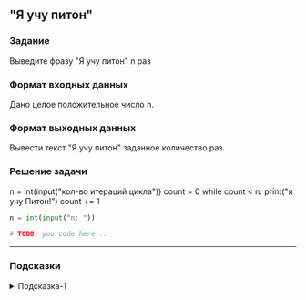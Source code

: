 ## "Я учу питон"

### Задание

Выведите фразу "Я учу питон" n раз

### Формат входных данных

Дано целое положительное число n.

### Формат выходных данных

Вывести текст "Я учу питон" заданное количество раз.

### Решение задачи
n = int(input("кол-во итераций цикла"))
count = 0
while count < n:
    print("я учу Питон!")
    count += 1


```python
n = int(input("n: "))

# TODO: you code here...
```

---

### Подсказки

<details>
<summary>Подсказка-1</summary>
Смотрите в примерах "Выполнение цикла n раз"
</details>
